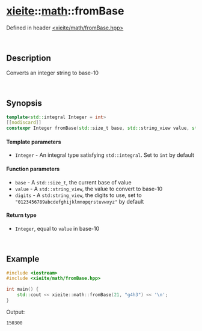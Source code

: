 # [xieite](../xieite.md)\:\:[math](../math.md)\:\:fromBase
Defined in header [<xieite/math/fromBase.hpp>](../../include/xieite/math/fromBase.hpp)

&nbsp;

## Description
Converts an integer string to base-10

&nbsp;

## Synopsis
```cpp
template<std::integral Integer = int>
[[nodiscard]]
constexpr Integer fromBase(std::size_t base, std::string_view value, std::string_view digits = "0123456789abcdefghijklmnopqrstuvwxyz") noexcept;
```
#### Template parameters
- `Integer` - An integral type satisfying `std::integral`. Set to `int` by default
#### Function parameters
- `base` - A `std::size_t`, the current base of value
- `value` - A `std::string_view`, the value to convert to base-10
- `digits` - A `std:string_view`, the digits to use, set to `"0123456789abcdefghijklmnopqrstuvwxyz"` by default
#### Return type
- `Integer`, equal to `value` in base-10

&nbsp;

## Example
```cpp
#include <iostream>
#include <xieite/math/fromBase.hpp>

int main() {
    std::cout << xieite::math::fromBase(21, "g4h3") << '\n';
}
```
Output:
```
150300
```
